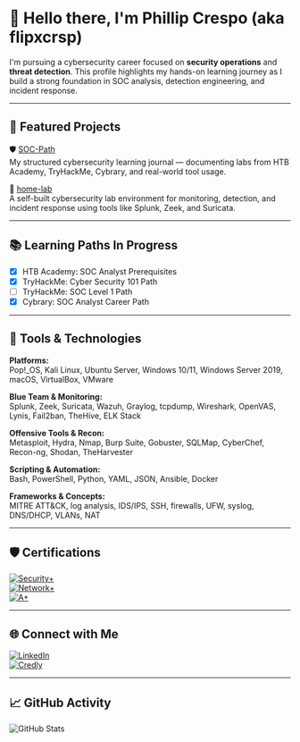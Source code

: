 # 👋 Hello there, I'm Phillip Crespo (aka flipxcrsp)

I'm pursuing a cybersecurity career focused on **security operations** and **threat detection**. This profile highlights my hands-on learning journey as I build a strong foundation in SOC analysis, detection engineering, and incident response.

---

## 🔬 Featured Projects

🛡️ [SOC-Path](https://github.com/flipxcrsp/SOC-Path)  
My structured cybersecurity learning journal — documenting labs from HTB Academy, TryHackMe, Cybrary, and real-world tool usage.

🧪 [home-lab](https://github.com/flipxcrsp/home-lab)  
A self-built cybersecurity lab environment for monitoring, detection, and incident response using tools like Splunk, Zeek, and Suricata.

---

## 📚 Learning Paths In Progress

- [x] HTB Academy: SOC Analyst Prerequisites
- [x] TryHackMe: Cyber Security 101 Path
- [ ] TryHackMe: SOC Level 1 Path
- [x] Cybrary: SOC Analyst Career Path

---

## 🧰 Tools & Technologies

**Platforms:**  
Pop!_OS, Kali Linux, Ubuntu Server, Windows 10/11, Windows Server 2019, macOS, VirtualBox, VMware

**Blue Team & Monitoring:**  
Splunk, Zeek, Suricata, Wazuh, Graylog, tcpdump, Wireshark, OpenVAS, Lynis, Fail2ban, TheHive, ELK Stack

**Offensive Tools & Recon:**  
Metasploit, Hydra, Nmap, Burp Suite, Gobuster, SQLMap, CyberChef, Recon-ng, Shodan, TheHarvester

**Scripting & Automation:**  
Bash, PowerShell, Python, YAML, JSON, Ansible, Docker

**Frameworks & Concepts:**  
MITRE ATT&CK, log analysis, IDS/IPS, SSH, firewalls, UFW, syslog, DNS/DHCP, VLANs, NAT

---

## 🛡️ Certifications

[![Security+](https://img.shields.io/badge/CompTIA-Security%2B-blueviolet?style=for-the-badge&logo=comptia)](https://www.credly.com/badges/fa087431-3a47-402d-a99a-0fed1f6e5611)  
[![Network+](https://img.shields.io/badge/CompTIA-Network%2B-blue?style=for-the-badge&logo=comptia)](https://www.credly.com/badges/83522a0a-31a1-4177-968a-bfa2b4d76b1d)  
[![A+](https://img.shields.io/badge/CompTIA-A%2B-red?style=for-the-badge&logo=comptia)](https://www.credly.com/badges/a3f85b3c-5bc3-4f61-a9ae-0eeaf884f69f)

---

## 🌐 Connect with Me

[![LinkedIn](https://img.shields.io/badge/LinkedIn-Phillip5280-blue?logo=linkedin&style=for-the-badge)](https://www.linkedin.com/in/phillip5280)  
[![Credly](https://img.shields.io/badge/Credentials-Credly-orange?logo=credly&style=for-the-badge)](https://www.credly.com/users/phillip5280)

---

## 📈 GitHub Activity

![GitHub Stats](https://github-readme-stats.vercel.app/api?username=flipxcrsp&show_icons=true&theme=radical)
